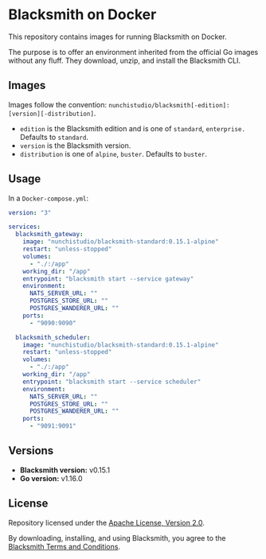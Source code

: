 # Blacksmith on Docker

This repository contains images for running Blacksmith on Docker.

The purpose is to offer an environment inherited from the official Go images without
any fluff. They download, unzip, and install the Blacksmith CLI.

## Images

Images follow the convention:
`nunchistudio/blacksmith[-edition]:[version][-distribution]`.

- `edition` is the Blacksmith edition and is one of `standard`, `enterprise.`
  Defaults to `standard`.
- `version` is the Blacksmith version.
- `distribution` is one of `alpine`, `buster`. Defaults to `buster`.

## Usage

In a `Docker-compose.yml`:
```yml
version: "3"

services:
  blacksmith_gateway:
    image: "nunchistudio/blacksmith-standard:0.15.1-alpine"
    restart: "unless-stopped"
    volumes:
      - "./:/app"
    working_dir: "/app"
    entrypoint: "blacksmith start --service gateway"
    environment:
      NATS_SERVER_URL: ""
      POSTGRES_STORE_URL: ""
      POSTGRES_WANDERER_URL: ""
    ports:
      - "9090:9090"

  blacksmith_scheduler:
    image: "nunchistudio/blacksmith-standard:0.15.1-alpine"
    restart: "unless-stopped"
    volumes:
      - "./:/app"
    working_dir: "/app"
    entrypoint: "blacksmith start --service scheduler"
    environment:
      NATS_SERVER_URL: ""
      POSTGRES_STORE_URL: ""
      POSTGRES_WANDERER_URL: ""
    ports:
      - "9091:9091"
```

## Versions

- **Blacksmith version:** v0.15.1
- **Go version:** v1.16.0

## License

Repository licensed under the [Apache License, Version 2.0](./LICENSE).

By downloading, installing, and using Blacksmith, you agree to the
[Blacksmith Terms and Conditions](https://nunchi.studio/legal/terms).

